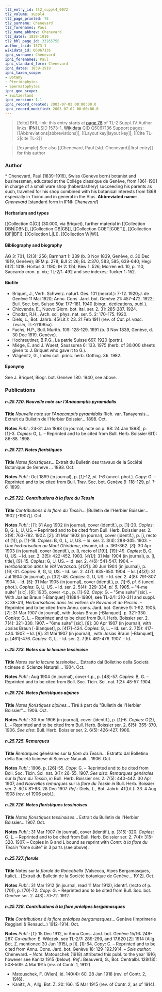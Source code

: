 ```yaml
---
tl2_entry_id: tl2_suppl4_0072
tl2_volume: suppl4
tl2_page_printed: 78
tl2_surname: Chenevard
tl2_forenames: Paul
tl2_name_abbrev: Chenevard
tl2_dates: 1839-1919
tl2_bhl_page_id: 33265755
author_lsid: 1573-1
wikidata_id: Q6067136
ipni_surname: Chenevard
ipni_forenames: Paul
ipni_standard_form: Chenevard
ipni_dates: 1839-1919
ipni_taxon_scope: 
- Botany
- Pteridophytes
- Spermatophytes
ipni_geo_scope: 
- Switzerland
ipni_version: 1.1
ipni_record_created: 2003-07-02 00:00:00.0
ipni_record_modified: 2003-07-02 00:00:00.0
---
```


> [!cite] BHL link: this entry starts at [page 78](https://www.biodiversitylibrary.org/page/33265755) of TL-2 Suppl. IV
> Author links: [IPNI](https://www.ipni.org/a/1573-1) LSID 1573-1, [Wikidata](https://www.wikidata.org/wiki/Q6067136) QID Q6067136
> Support pages: [[Abbreviations|abbreviations]], [[Layout key|layout key]], [[Cite TL-2|cite TL-2]]

> [!example] See also [[Chenevard, Paul {std. Chenevard}|first entry]] for this author

### Author

\* Chenevard, Paul (1839-1919), Swiss (Genève born) botanist and businessman, educated at the Collège classique de Genève, from 1861-1901 in charge of a small ware shop (haberdashery) succeeding his parents as such, travelled for his shop combined with his botanical interests from 1868 especially in Ticino and in general in the Alps. 
**Abbreviated name**: *Chenevard* \[standard form in IPNI: *Chenevard*\]

#### Herbarium and types

[[Collection G|G]] (30.000, via Briquet), further material in [[Collection DBN|DBN]], [[Collection GB|GB]], [[Collection GOET|GOET]], [[Collection IBF|IBF]], [[Collection L|L]], [[Collection W|W]].

#### Bibliography and biography

AG 3: 701, 12(3): 256; Barnhart 1: 339 (b. 3 Nov 1839, Genève, d. 30 Dec 1919, Genève); BFM p. 278; BJI 2: 26; BL 2:370, 583, 585, 639-640; Hegi 6(2): 1318; Hortus 3: 1190; IH 2: 124; Kew 1: 526; Morren ed. 10, p. 110; Saccardo cron. p. xix; TL-2/1: 492 and see indexes; Tucker 1: 152.

#### Biofile

- Briquet, J., Verh. Schweiz. naturf. Ges. 101 (necrol.): 7-12. 1920;J. de Genève 11 Mai 1920; Annu. Cons. Jard. bot. Genève 21: 457-472. 1922; Bull. Soc. bot. Suisse 50a: 177-181. 1940 (biogr., dedications, publ.).
- Chiovenda, E., Nuovo Giorn. bot. ital. ser. 2. 31: 285-287. 1924.
- Chodat, R.H., Arch. sci. phys. nat. ser. 5. 2: 170-175. 1920.
- Diels, L., Bot. Jahrb. 45(Lit.): 23. 21 Feb 1911 (rev. of *Cat. pl. vasc. Tessin*, TL-2/1095a).
- Fuchs, H.P., Bull. Murith. 109: 128-129. 1991 (b. 3 Nov 1839, Genève, d. 30 Dec 1919, Genève).
- Hochreutiner, B.P.G., La patrie Suisse 697. 1920 (portr.).
- Miège, É. and J. Wuest, Saussurea 6: 133. 1975 (herb. of 30.000 sheets given to J. Briquet who gave it to G.).
- Wagenitz, G., Index coll. princ. herb. Gotting. 36. 1982.

#### Eponymy

See J. Briquet, Biogr. bot. Genève 180. 1940, see above.

### Publications

##### n.25.720. Nouvelle note sur l'Anacamptis pyramidalis

**Title**
*Nouvelle note sur l'Anacamptis pyramidalis* Rich. var. Tanayensis... Extrait du Bulletin de l'Herbier Boissier... 1898. Oct.

**Notes**
*Publ*.: 24-31 Jan 1898 (in journal, note on p. 88: 24 Jan 1898), p. \[1\]-3. *Copies*: G, L. – Reprinted and to be cited from Bull. Herb. Boissier 6(1): 86-88. 1898.

##### n.25.721. Notes floristiques

**Title**
*Notes floristiques*... Extrait du Bulletin des travaux de la Société Botanique de Genève ... 1898. Oct.

**Notes**
*Publ*.: Oct 1899 (in journal), p. \[1\]-12, *pl. 1-6* (uncol. phot.). *Copy*: G. – Reprinted and to be cited from Bull. Trav. Soc. bot. Genève 9: 118-129, *pl. 1-6.* 1899.

##### n.25.722. Contributions à la flore du Tessin

**Title**
*Contributions à la flore du Tessin*... \[Bulletin de l'Herbier Boissier... 1902 \[-1907\]\]. Oct.

**Notes**
*Publ*.: \[*1*\]: 31 Aug 1902 (in journal), cover (identif.), p. \[1\]-20. *Copies*: B, G, L, U, US. – Reprinted and to be cited from Bull. Herb. Boissier ser. 2. 2(9): 763-782. 1902.
\[*2*\]: 31 Mar 1903 (in journal), cover (identif.), p. \[i, recto of \[1\]\], p. \[1\]-18. *Copies*: B, G, L, U, US. – Id. ser. 2. 3(4): 288-305. 1903. – *Une herborisation au Mont Ghiridone*, résumé, id. p. 361-362.
\[*3*\]: 30 Apr 1903 (in journal), cover (identif.), p. \[i, recto of \[19\]\], \[19\]-49. *Copies*: B, G, U, US. – Id. ser. 2. 3(5): 422-452. 1903.
\[*4(1)*\]: 31 Mai 1904 (in journal), p. \[i, title\], \[9\]-15. *Copies*: G, U, US. – Id. ser. 2. 4(6): 541-547. 1904. – *Herborisation dans le Val Verzasca*.
\[*4(2)*\]: 30 Jun 1904 (in journal), p. \[16\]-31. *Copies*: B, G, U, US. – Id. ser. 2. 4(7): 635-650. 1904. – Id.
\[*4(3)*\]: 31 Jul 1904 (in journal), p. \[32\]-48. *Copies*: G, U, US. – Id. ser. 2. 4(8): 791-807. 1904. – Id.
\[*5*\]: 31 Mar 1905 (in journal), cover (identif.), p. \[1\]-6, *pl. 5* (uncol. phot.). *Copies*: G, U, US. – Id. ser. 2. 5(4): 329-334, *pl. 5.* 1905. – "4-me suite" \[sic\].
\[*6*\]: 1905, cover -t.p., p. \[1\]-92. *Copy*: G. – "5me suite" \[sic\]. – With Josias Braun \[-Blanquet\] ((1884-1980), see TL-2/1: 310-311 and suppl. 3: 36-41), *Herborisations dans les vallées de Bavona et de Peccia*. – Reprinted and to be cited from Annu. cons. Jard. bot. Genève 9: 1-92. 1905.
\[*7*\]: 31 Mar 1907 (in journal), with Josias Braun \[-Blanquet\], p. 321-330. *Copies*: G, L. – Reprinted and to be cited from Bull. Herb. Boissier ser. 2. 7(4): 321-330. 1907. – "6me suite" \[sic\].
\[*8*\]: 30 Apr 1907 (in journal), with Josias Braun \[-Blanquet\], p. \[417\]-424. *Copies*: G, L. – Id. ser. 2. 7(5): 417-424. 1907. – Id.
\[*9*\]: 31 Mai 1907 (in journal),, with Josias Braun \[-Blanquet\], p. \[461\]-476. *Copies*: G, L. – Id. ser. 2. 7(6): 461-476. 1907. – Id.

##### n.25.723. Notes sur la lacune tessinoise

**Title**
*Notes sur la lacune tessinoise*... Estratto dal Bolletino della Società ticinese di Scienze Naturali... 1904. Oct.

**Notes**
*Publ*.: Aug 1904 (in journal), cover-t.p., p. \[48\]-57. *Copies*: B, G. – Reprinted and to be cited from Boll. Soc. Ticin. Sci. nat. 1(3): 48-57. 1904.

##### n.25.724. Notes floristiques alpines

**Title**
*Notes floristiques alpines*... Tiré à part du "Bulletin de l'Herbier Boissier"... 1906. Oct.

**Notes**
*Publ*.: 30 Apr 1906 (in journal), cover (identif.), p. \[1\]-6. *Copies*: G(2), L. – Reprinted and to be cited from Bull. Herb. Boissier ser. 2. 6(5): 365-370. 1906.
*See also*: Bull. Herb. Boissier ser. 2. 6(5): 426-427. 1906.

##### n.25.725. Remarques

**Title**
*Remarques* générales sur la *flore du Tessin*... Estratto dal Bolletino della Società ticinese di Scienze Naturali... 1906. Oct.

**Notes**
*Publ*.: 1906, p. \[26\]-55. *Copy*: G. – Reprinted and to be cited from Boll. Soc. Ticin. Sci. nat. 3(1): 26-55. 1907.
*See also*: *Remarques générales* sur la *flore du Tessin*, *in* Bull. Herb. Boissier ser. 2. 7(5): 440-442. 30 Apr 1907, and *Nouvelles remarques* sur la *flore du Tessin in* Bull. Herb. Boissier ser. 2. 8(1): 81-83. 28 Dec 1907.
*Ref*.: Diels, L., Bot. Jahrb. 41(Lit.): 33. 4 Aug 1908 (rev. of 1906 publ.).

##### n.25.726. Notes floristiques tessinoises

**Title**
*Notes floristiques tessinoises*... Extrait du Bulletin de l'Herbier Boissier... 1907. Oct.

**Notes**
*Publ*.: 31 Mar 1907 (in journal), cover (identif.), p. \[315\]-320. *Copies*: G, L. – Reprinted and to be cited from Bull. Herb. Boissier ser. 2. 7(4): 315-320. 1907. – Copies in G and L bound as reprint with *Contr. à la flore du Tessin* "6me suite" in 3 parts (see above).

##### n.25.727. florule

**Title**
Notes sur la *florule* de *Roncobello* (Valsecca, Alpes Bergamasques, Italie)... \[Extrait du Bulletin de la Société botanique de Genève... 1912\]. Oct.

**Notes**
*Publ*.: 31 Mar 1912 (in journal, read 11 Mar 1912), identif. (recto of p. \[70\]), p. \[70\]-72.
*Copy*: G. – Reprinted and to be cited from Bull. Soc. bot. Genève ser. 2. 4(3): 70-72. 1912.

##### n.25.728. Contributions à la flore préalpes bergamasques

**Title**
*Contributions à la flore préalpes bergamasques*... Genève (Imprimerie Reggiani & Renaud...) 1912-1914. Oct.

**Notes**
*Publ*.: \[*1*\]: 15 Dec 1912, *in* Annu.Cons. Jard. bot. Genève 15/16: 248-287. *Co-author*: E. Wilczek, see TL-2/7: 289-290, and 17.620 \[*2*\]: 1914 (Allg. Bot. Z. mentioned 30 Jun 1915), p \[i\], \[1\]-64. *Copy*: G. – Reprinted and to be cited from Annu. Cons. Jard. bot. Genève 18: 129-192.1914. – *Sole author*: Chenevard. – *Note*: Matouschek (1918) attributed this publ. to the year 1916; however see Kanitz 1915 (below).
*Ref*.: Beauverd, G., Bot. Centralbl. 128(18): 508-509. 4 Mai 1915 (rev. of Contr. 1, 1912).
- Matouschek, F. (Wien), id. 140(4): 60. 28 Jan 1918 (rev. of Contr. 2, 1916).
- Kanitz, A., Allg. Bot. Z. 20: 166. 15 Mar 1915 (rev. of Contr. 2, as of 1914).

